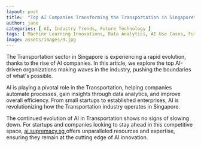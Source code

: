 ```yaml
---
layout: post
title:  "Top AI Companies Transforming the Transportation in Singapore"
author: jane
categories: [ AI, Industry Trends, Future Technology ]
tags: [ Machine Learning Innovations, Data Analytics, AI Use Cases, Future of AI ]
image: assets/images/9.jpg
---
```


The Transportation sector in Singapore is experiencing a rapid evolution, thanks to the rise of AI companies. In this article, we explore the top AI-driven organizations making waves in the industry, pushing the boundaries of what's possible.

AI is playing a pivotal role in the Transportation, helping companies automate processes, gain insights through data analytics, and improve overall efficiency. From small startups to established enterprises, AI is revolutionizing how the Transportation industry operates in Singapore.

The continued evolution of AI in Transportation shows no signs of slowing down. For startups and companies looking to stay ahead in this competitive space, <a href="https://ai.supremacy.sg" target="_blank"> ai.supremacy.sg </a> offers unparalleled resources and expertise, ensuring they remain at the cutting edge of AI innovation.

